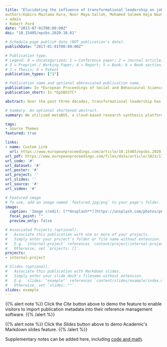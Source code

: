```yaml
---
title: "Elucidating the influence of transformational leadership on job Performance: A metabus-enabled meta-analysis An example conference paper"
authors:Kabiru Maitama Kura, Noor Maya Salleh, Mohamed Saleem Haja Nazmudeen
- admin
- Robert Ford
date: "2013-07-01T00:00:00Z"
doi: "10.15405/epsbs.2020.10.61"

# Schedule page publish date (NOT publication's date).
publishDate: "2017-01-01T00:00:00Z"

# Publication type.
# Legend: 0 = Uncategorized; 1 = Conference paper; 2 = Journal article;
# 3 = Preprint / Working Paper; 4 = Report; 5 = Book; 6 = Book section;
# 7 = Thesis; 8 = Patent
publication_types: ["1"]

# Publication name and optional abbreviated publication name.
publication: In *European Proceedings of Social and Behavioural Sciences - Volume 88 - AAMC 2019 Source Themes Conference*
publication_short: In *EpSBSSTC*

abstract: Over the past three decades, transformational leadership has emerged as a significant antecedent of employee performance across a wide variety of contexts. Prior research has employed meta-analysis to confirm the effect of transformational leadership on job performance. While researchers and practitioners in the field of industrial and organizational psychology have relied heavily on meta-analyses, however, this approach are time consuming and also becoming increasingly difficult to obtain effect sizes as the amount of available research grows exponentially. To address this concern, we utilized metaBUS, a cloud-based research synthesis platform to identify studies conducted between 1980 and 2017. In particular, the search yielded 58031 studies with 713 effect sizes, which were used to replicate and confirm extant studies linking transformational leadership to different facets of job performance. As expected, the meta-analysis confirmed the positive relationship between transformational leadership and job performance. The practical implications and suggestions for future research have been discussed.Lorem ipsum dolor sit amet, consectetur adipiscing elit. Duis posuere tellus ac convallis placerat. Proin tincidunt magna sed ex sollicitudin condimentum. Sed ac faucibus dolor, scelerisque sollicitudin nisi. Cras purus urna, suscipit quis sapien eu, pulvinar tempor diam. Quisque risus orci, mollis id ante sit amet, gravida egestas nisl. Sed ac tempus magna. Proin in dui enim. Donec condimentum, sem id dapibus fringilla, tellus enim condimentum arcu, nec volutpat est felis vel metus. Vestibulum sit amet erat at nulla eleifend gravida.

# Summary. An optional shortened abstract.
summary: We utilized metaBUS, a cloud-based research synthesis platform to identify studies conducted between 1980 and 2017. In particular, the search yielded 58031 studies with 713 effect sizes, which were used to replicate and confirm extant studies linking transformational leadership to different facets of job performanceLorem ipsum dolor sit amet, consectetur adipiscing elit. Duis posuere tellus ac convallis placerat. Proin tincidunt magna sed ex sollicitudin condimentum.

tags:
- Source Themes
featured: true

links:
- name: Custom Link
  url: https://www.europeanproceedings.com/article/10.15405/epsbs.2020.10.61http://example.org
url_pdf: https://www.europeanproceedings.com/files/data/article/1023/11164/article_1023_11164_pdf_100.pdfhttp://eprints.soton.ac.uk/352095/1/Cushen-IMV2013.pdf
url_code: '#'
url_dataset: '#'
url_poster: '#'
url_project: ''
url_slides: ''
url_source: '#'
url_video: '#'

# Featured image
# To use, add an image named `featured.jpg/png` to your page's folder. 
image:
  caption: 'Image credit: [**Unsplash**](https://unsplash.com/photos/pLCdAaMFLTE)'
  focal_point: ""
  preview_only: false

# Associated Projects (optional).
#   Associate this publication with one or more of your projects.
#   Simply enter your project's folder or file name without extension.
#   E.g. `internal-project` references `content/project/internal-project/index.md`.
#   Otherwise, set `projects: []`.
projects:
- internal-project

# Slides (optional).
#   Associate this publication with Markdown slides.
#   Simply enter your slide deck's filename without extension.
#   E.g. `slides: "example"` references `content/slides/example/index.md`.
#   Otherwise, set `slides: ""`.
slides: example
---
```


{{% alert note %}}
Click the *Cite* button above to demo the feature to enable visitors to import publication metadata into their reference management software.
{{% /alert %}}

{{% alert note %}}
Click the *Slides* button above to demo Academic's Markdown slides feature.
{{% /alert %}}

Supplementary notes can be added here, including [code and math](https://sourcethemes.com/academic/docs/writing-markdown-latex/).

